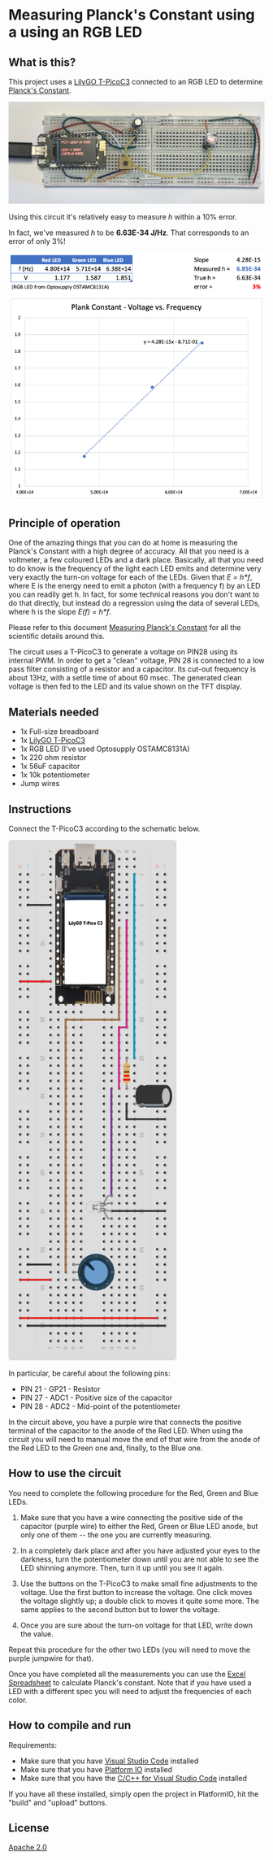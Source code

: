 
# Measuring Planck's Constant using a using an RGB LED

## What is this?

This project uses a [LilyGO T-PicoC3](https://github.com/Xinyuan-LilyGO/T-PicoC3) connected to an RGB LED to determine [Planck's Constant](https://en.wikipedia.org/wiki/Planck_constant).

![Circuit Picture](img/circuit.jpeg)

Using this circuit it's relatively easy to measure *h* within a 10% error.

In fact, we've measured _h_ to be **6.63E-34 J/Hz**. That corresponds to an error of only 3%!

 ![Circuit Picture](img/measurements.png)

## Principle of operation

One of the amazing things that you can do at home is measuring the Planck's Constant with a high degree of accuracy. All that you need is a voltmeter, a few coloured LEDs and a dark place. Basically, all that you need to do know is the frequency of the light each LED emits and determine very very exactly the turn-on voltage for each of the LEDs. Given that _E = h*f_, where E is the energy need to emit a photon (with a frequency f)  by an LED you can readily get h. In fact, for some technical reasons you don't want to do that directly, but instead do a regression using the data of several LEDs, where h is the slope _E(f) = h*f_.

Please refer to this document [Measuring Planck's Constant](PlanckConstant_TeachersGuide.pdf) for all the scientific details around this.

The circuit uses a T-PicoC3 to generate a voltage on PIN28 using its internal PWM. In order to get a "clean" voltage, PIN 28 is connected to a low pass filter consisting of a resistor and a capacitor. Its cut-out frequency is about 13Hz, with a settle time of about 60 msec. The generated clean voltage is then fed to the LED and its value shown on the TFT display.

## Materials needed

* 1x Full-size breadboard
* 1x [LilyGO T-PicoC3](https://github.com/Xinyuan-LilyGO/T-PicoC3)
* 1x RGB LED (I've used Optosupply OSTAMC8131A)
* 1x 220 ohm resistor
* 1x 56uF capacitor
* 1x 10k potentiometer
* Jump wires

## Instructions

Connect the T-PicoC3 according to the schematic below.

![Schematic](img/planck_circuit.png)

In particular, be careful about the following pins:

* PIN 21 - GP21 - Resistor
* PIN 27 - ADC1 - Positive size of the capacitor
* PIN 28 - ADC2 - Mid-point of the potentiometer

In the circuit above, you have a purple wire that connects the positive terminal of the capacitor to the anode of the Red LED. When using the circuit you will need to manual move the end of that wire from the anode of the Red LED to the Green one and, finally, to the Blue one.

## How to use the circuit

You need to complete the following procedure for the Red, Green and Blue LEDs.

1. Make sure that you have a wire connecting the positive side of the capacitor (purple wire) to either the Red, Green or Blue LED anode, but only one of them -- the one you are currently measuring.

2. In a completely dark place and after you have adjusted your eyes to the darkness, turn the potentiometer down until you are not able to see the LED shinning anymore. Then, turn it up until you see it again.

3. Use the buttons on the T-PicoC3 to make small fine adjustments to the voltage. Use the first button to increase the voltage. One click moves the voltage slightly up; a double click to moves it quite some more. The same applies to the second button but to lower the voltage.

4. Once you are sure about the turn-on voltage for that LED, write down the value.

Repeat this procedure for the other two LEDs (you will need to move the purple jumpwire for that).

Once you have completed all the measurements you can use the [Excel Spreadsheet](PlankConstantCalculation.xlsx) to calculate Planck's constant. Note that if you have used a LED with a different spec you will need to adjust the frequencies of each color.

## How to compile and run

Requirements:

* Make sure that you have [Visual Studio Code](https://code.visualstudio.com) installed
* Make sure that you have [Platform IO](https://platformio.org) installed
* Make sure that you have the [C/C++ for Visual Studio Code](https://github.com/microsoft/vscode-cpptools) installed


If you have all these installed, simply open the project in PlatformIO, hit the "build" and "upload" buttons.

## License

[Apache 2.0](LICENSE)
